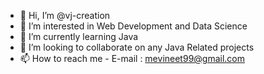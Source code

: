 - 👋 Hi, I’m @vj-creation
- 👀 I’m interested in Web Development and Data Science
- 🌱 I’m currently learning Java 
- 💞️ I’m looking to collaborate on any Java Related projects
- 📫 How to reach me - E-mail : mevineet99@gmail.com

<!---
vj-creation/vj-creation is a ✨ special ✨ repository because its `README.md` (this file) appears on your GitHub profile.
You can click the Preview link to take a look at your changes.
--->
